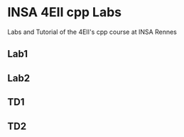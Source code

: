 # INSA 4EII cpp Labs

Labs and Tutorial of the 4EII's cpp course at INSA Rennes

## Lab1

## Lab2

## TD1

## TD2
